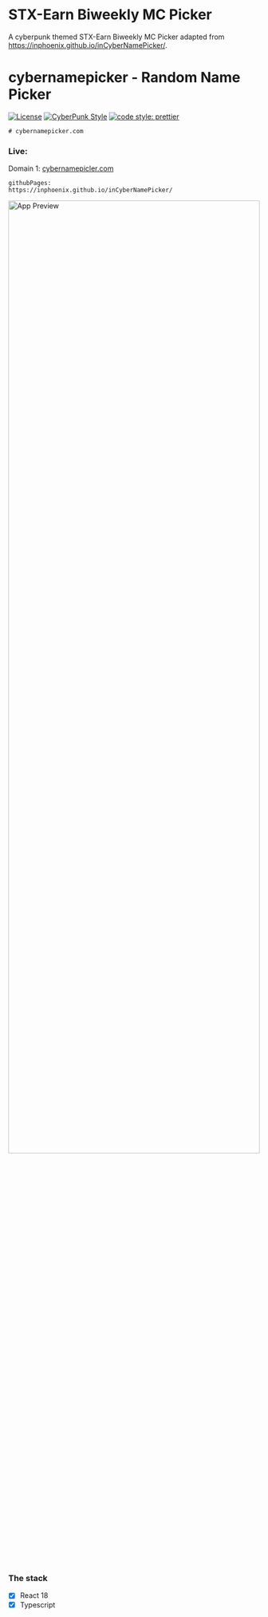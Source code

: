 # STX-Earn Biweekly MC Picker

A cyberpunk themed STX-Earn Biweekly MC Picker adapted from https://inphoenix.github.io/inCyberNamePicker/.

# cybernamepicker - Random Name Picker

[![License](https://img.shields.io/badge/license-MIT-blue.svg?style=flat-square)](https://github.com/inPhoenix/)
[![CyberPunk Style](https://img.shields.io/badge/theme-cyberpunk-%23553344.svg)](https://inphoenix.github.io/inPhoenix/)
[![code style: prettier](https://img.shields.io/badge/code_style-prettier-ff69b4.svg?style=flat-square)](https://github.com/prettier/prettier)

    # cybernamepicker.com

### Live:

Domain 1: [cybernamepicler.com](https://inthephoenix.com)

    githubPages:
    https://inphoenix.github.io/inCyberNamePicker/

<img title="logo" src="public/assets/pics/appPreview.gif" height="70%" width="100%" alt='App Preview'>

### The stack

- [x] React 18
- [x] Typescript
